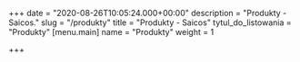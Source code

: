 +++
date = "2020-08-26T10:05:24.000+00:00"
description = "Produkty - Saicos."
slug = "/produkty"
title = "Produkty - Saicos"
tytul_do_listowania = "Produkty"
[menu.main]
name = "Produkty"
weight = 1

+++
